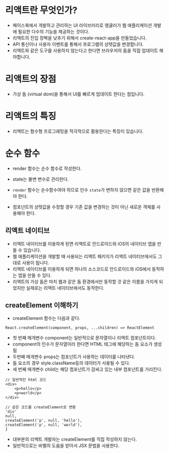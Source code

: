 # 리액트란 무엇인가?

- 페이스북에서 개발하고 관리하는 UI 라이브러리로 앵귤러가 웹 애플리케이션 개발에 필요한 다수의 기능을 제공하는 것이다.
- 리액트의 진입 장벽을 낮추기 위해서 create-react-app을 만들었습니다. 
- API 통신이나 사용자 이벤트를 통해서 프로그램의 상탯값을 변경합니다.
- 리액트와 같은 도구를 사용하지 않는다고 한다면 브라우저의 돔을 직접 업데이트 해야합니다.

# 리액트의 장점

- 가상 돔 (virtual dom)을 통해서 UI를 빠르게 업데이트 한다는 점입니다.

# 리액트의 특징 

- 리액트는 함수형 프로그래밍을 적극적으로 활용한다는 특징이 있습니다.

# 순수 함수

- render 함수는 순수 함수로 작성한다.
- state는 불변 변수로 관리한다.

- `render` 함수는 순수함수여야 하므로 인수 `state`가 변하지 않으면 같은 값을 반환해야 한다.

- 컴포넌트의 상탯값을 수정할 경우 기존 값을 변경하는 것이 아닌 새로운 객체를 사용해야 한다.

## 리액트 네이티브

- 리액트 네이티브를 이용하게 된면 리액트로 안드로이드와 iOS의 네이티브 앱을 만들 수 있습니다.
- 웹 애플리케이션을 개발할 때 사용되는 리액트 패키지가 리액트 네이티브에서도 그대로 사용이 됩니다.
- 리액트 네이티브를 이용하게 되면 하나의 소스코드로 안드로이드와 iOS에서 동작하는 앱을 만들 수 있다.
- 리액트의 가상 돔은 마치 웹과 같은 돔 환경에서만 동작할 것 같은 이름을 가지게 되었지만 실제로는 리액트 네이티브에서도 동작한다.

## createElement 이해하기

- createElement 함수는 다음과 같다.

```
React.createElement(component, props, ...children) => ReactElement
```
- 첫 번째 매개변수 component는 일반적으로 문자열이나 리액트 컴포넌트이다.
- component의 인수가 문자열이라 한다면 HTML 태그에 해당하는 돔 요소가 생성됨
- 두번째 매개변수 props는 컴포넌트가 사용하는 데이터를 나타낸다. 
- 돔 요소의 경우 style.className등의 데이터가 사용될 수 있다.
- 세 번째 매개변수 child는 해당 컴포넌트가 감싸고 있는 내부 컴포넌트를 가리킨다.

```
// 일반적인 html 코드
<div>
    <p>hello</p>
    <p>world</p>
</div>

// 같은 코드를 createElement로 변환
'div'
null,
createElement('p', null, 'hello'),
createElement('p', null, 'world'),
}
```
- 대부분의 리액트 개발자는 createElement를 직접 작성하지 않는다.
- 일반적으로는 바벨의 도움을 받아서 JSX 문법을 사용한다.
 